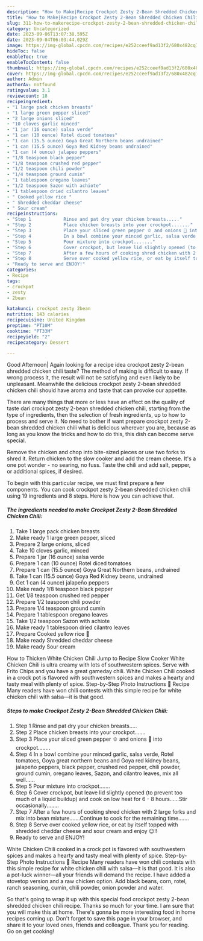 ```yaml
---
description: "How to Make|Recipe Crockpot Zesty 2-Bean Shredded Chicken Chili {That is Simple"
title: "How to Make|Recipe Crockpot Zesty 2-Bean Shredded Chicken Chili {That is Simple"
slug: 311-how-to-makerecipe-crockpot-zesty-2-bean-shredded-chicken-chili-that-is-simple
category: Uncategorized
date: 2023-09-06T13:07:38.595Z
date: 2023-09-04T06:03:44.029Z
image: https://img-global.cpcdn.com/recipes/e252cceef9ad13f2/680x482cq70/crockpot-zesty-2-bean-shredded-chicken-chili-recipe-main-photo.jpg
hideToc: false
enableToc: true
enableTocContent: false
thumbnail: https://img-global.cpcdn.com/recipes/e252cceef9ad13f2/680x482cq70/crockpot-zesty-2-bean-shredded-chicken-chili-recipe-main-photo.jpg
cover: https://img-global.cpcdn.com/recipes/e252cceef9ad13f2/680x482cq70/crockpot-zesty-2-bean-shredded-chicken-chili-recipe-main-photo.jpg
author: Admin
authorAv: notfound
ratingvalue: 3.1
reviewcount: 18
recipeingredient:
- "1 large pack chicken breasts"
- "1 large green pepper sliced"
- "2 large onions sliced"
- "10 cloves garlic minced"
- "1 jar (16 ounce) salsa verde"
- "1 can (10 ounce) Rotel diced tomatoes"
- "1 can (15.5 ounce) Goya Great Northern beans undrained"
- "1 can (15.5 ounce) Goya Red Kidney beans undrained"
- "1 can (4 ounce) jalapeo peppers"
- "1/8 teaspoon black pepper"
- "1/8 teaspoon crushed red pepper"
- "1/2 teaspoon chili powder"
- "1/4 teaspoon ground cumin"
- "1 tablespoon oregano leaves"
- "1/2 teaspoon Sazon with achiote"
- "1 tablespoon dried cilantro leaves"
- " Cooked yellow rice "
- " Shredded cheddar cheese"
- " Sour cream"
recipeinstructions:
- "Step 1            Rinse and pat dry your chicken breasts....."
- "Step 2            Place chicken breasts into your crockpot......."
- "Step 3            Place your sliced green pepper 🫑 and onions 🧅 into crockpot........"
- "Step 4            In a bowl combine your minced garlic, salsa verde, Rotel tomatoes, Goya great northern beans and Goya red kidney beans, jalapeño peppers, black pepper, crushed red pepper, chili powder, ground cumin, oregano leaves, Sazon, and cilantro leaves, mix all well......"
- "Step 5            Pour mixture into crockpot......."
- "Step 6            Cover crockpot, but leave lid slightly opened (to prevent too much of a liquid buildup) and cook on low heat for 6 - 8 hours......Stir occasionally........"
- "Step 7            After a few hours of cooking shred chicken with 2 large forks and mix into bean mixture.......Continue to cook for the remaining time......."
- "Step 8            Serve over cooked yellow rice, or eat by itself topped with shredded cheddar cheese and sour cream and enjoy 😉!!"
- "Ready to serve and ENJOY!"
categories:
- Recipe
tags:
- crockpot
- zesty
- 2bean

katakunci: crockpot zesty 2bean 
nutrition: 143 calories
recipecuisine: United Kingdom
preptime: "PT10M"
cooktime: "PT33M"
recipeyield: "2"
recipecategory: Dessert

---
```



Good Afternoon| Again looking for a recipe idea crockpot zesty 2-bean shredded chicken chili taste? The method of making is difficult to easy. If wrong process it, the result will not be satisfying and even likely to be unpleasant. Meanwhile the delicious crockpot zesty 2-bean shredded chicken chili should have aroma and taste that can provoke our appetite.






There are many things that more or less have an effect on the quality of taste dari crockpot zesty 2-bean shredded chicken chili, starting from the type of ingredients, then the selection of fresh ingredients, up to how to process and serve it. No need to bother if want prepare crockpot zesty 2-bean shredded chicken chili what is delicious wherever you are, because as long as you know the tricks and how to do this, this dish can become serve  special.


Remove the chicken and chop into bite-sized pieces or use two forks to shred it. Return chicken to the slow cooker and add the cream cheese. It&#39;s a one pot wonder - no searing, no fuss. Taste the chili and add salt, pepper, or additional spices, if desired.


To begin with this particular recipe, we must first prepare a few components. You can cook crockpot zesty 2-bean shredded chicken chili using 19 ingredients and 8 steps. Here is how you can achieve that.

<!--inarticleads1-->

##### The ingredients needed to make Crockpot Zesty 2-Bean Shredded Chicken Chili:

1. Take 1 large pack chicken breasts
1. Make ready 1 large green pepper, sliced
1. Prepare 2 large onions, sliced
1. Take 10 cloves garlic, minced
1. Prepare 1 jar (16 ounce) salsa verde
1. Prepare 1 can (10 ounce) Rotel diced tomatoes
1. Prepare 1 can (15.5 ounce) Goya Great Northern beans, undrained
1. Take 1 can (15.5 ounce) Goya Red Kidney beans, undrained
1. Get 1 can (4 ounce) jalapeño peppers
1. Make ready 1/8 teaspoon black pepper
1. Get 1/8 teaspoon crushed red pepper
1. Prepare 1/2 teaspoon chili powder
1. Prepare 1/4 teaspoon ground cumin
1. Prepare 1 tablespoon oregano leaves
1. Take 1/2 teaspoon Sazon with achiote
1. Make ready 1 tablespoon dried cilantro leaves
1. Prepare  Cooked yellow rice 🍚
1. Make ready  Shredded cheddar cheese
1. Make ready  Sour cream


How to Thicken White Chicken Chili Jump to Recipe Slow Cooker White Chicken Chili is ultra creamy with lots of southwestern spices. Serve with Frito Chips and you have a great gameday chili. White Chicken Chili cooked in a crock pot is flavored with southwestern spices and makes a hearty and tasty meal with plenty of spice. Step-by-Step Photo Instructions 📖 Recipe Many readers have won chili contests with this simple recipe for white chicken chili with salsa—it is that good. 

<!--inarticleads2-->

##### Steps to make Crockpot Zesty 2-Bean Shredded Chicken Chili:

1. Step 1            Rinse and pat dry your chicken breasts.....
1. Step 2            Place chicken breasts into your crockpot.......
1. Step 3            Place your sliced green pepper 🫑 and onions 🧅 into crockpot........
1. Step 4            In a bowl combine your minced garlic, salsa verde, Rotel tomatoes, Goya great northern beans and Goya red kidney beans, jalapeño peppers, black pepper, crushed red pepper, chili powder, ground cumin, oregano leaves, Sazon, and cilantro leaves, mix all well......
1. Step 5            Pour mixture into crockpot.......
1. Step 6            Cover crockpot, but leave lid slightly opened (to prevent too much of a liquid buildup) and cook on low heat for 6 - 8 hours......Stir occasionally........
1. Step 7            After a few hours of cooking shred chicken with 2 large forks and mix into bean mixture.......Continue to cook for the remaining time.......
1. Step 8            Serve over cooked yellow rice, or eat by itself topped with shredded cheddar cheese and sour cream and enjoy 😉!!
1. Ready to serve and ENJOY!

White Chicken Chili cooked in a crock pot is flavored with southwestern spices and makes a hearty and tasty meal with plenty of spice. Step-by-Step Photo Instructions 📖 Recipe Many readers have won chili contests with this simple recipe for white chicken chili with salsa—it is that good. It is also a pot-luck winner—all your friends will demand the recipe. I have added a stovetop version and a raw chicken option. Add black beans, corn, rotel, ranch seasoning, cumin, chili powder, onion powder and water. 

So that's going to wrap it up with this special food crockpot zesty 2-bean shredded chicken chili recipe. Thanks so much for your time. I am sure that you will make this at home. There's gonna be more interesting food in home recipes coming up. Don't forget to save this page in your browser, and share it to your loved ones, friends and colleague. Thank you for reading. Go on get cooking!
